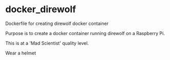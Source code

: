 # docker_direwolf
Dockerfile for creating direwolf docker container

Purpose is to create a docker container running direwolf on a Raspberry Pi.

This is at a 'Mad Scientist' quality level.

Wear a helmet
